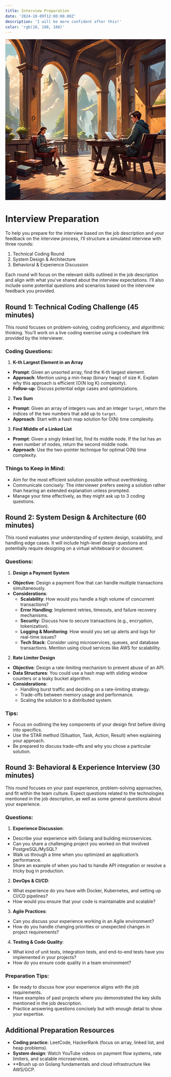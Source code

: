 ```yaml
---
title: Interview Preparation
date: '2024-18-09T12:00:00.00Z'
description: 'I will be more confident after this!'
color: 'rgb(10, 108, 188)'
---
```


![prepare.png](prepare.png)
# Interview Preparation
To help you prepare for the interview based on the job description and your feedback on the interview process, I’ll structure a simulated interview with three rounds:
1. Technical Coding Round
2. System Design & Architecture
3. Behavioral & Experience Discussion

Each round will focus on the relevant skills outlined in the job description and align with what you’ve shared about the interview expectations. I’ll also include some potential questions and scenarios based on the interview feedback you provided.

## Round 1: Technical Coding Challenge (45 minutes)

This round focuses on problem-solving, coding proficiency, and algorithmic thinking. You’ll work on a live coding exercise using a codeshare link provided by the interviewer.

### Coding Questions:
1. **K-th Largest Element in an Array**
  - **Prompt**: Given an unsorted array, find the K-th largest element.
  - **Approach**: Mention using a min-heap (binary heap) of size K. Explain why this approach is efficient (O(N log K) complexity).
  - **Follow-up**: Discuss potential edge cases and optimizations.

2. **Two Sum**
  - **Prompt**: Given an array of integers `nums` and an integer `target`, return the indices of the two numbers that add up to `target`.
  - **Approach**: Start with a hash map solution for O(N) time complexity.

3. **Find Middle of a Linked List**
  - **Prompt**: Given a singly linked list, find its middle node. If the list has an even number of nodes, return the second middle node.
  - **Approach**: Use the two-pointer technique for optimal O(N) time complexity.

### Things to Keep in Mind:
- Aim for the most efficient solution possible without overthinking.
- Communicate concisely: The interviewer prefers seeing a solution rather than hearing an extended explanation unless prompted.
- Manage your time effectively, as they might ask up to 3 coding questions.

## Round 2: System Design & Architecture (60 minutes)

This round evaluates your understanding of system design, scalability, and handling edge cases. It will include high-level design questions and potentially require designing on a virtual whiteboard or document.

### Questions:
1. **Design a Payment System**
  - **Objective**: Design a payment flow that can handle multiple transactions simultaneously.
  - **Considerations**:
    - **Scalability**: How would you handle a high volume of concurrent transactions?
    - **Error Handling**: Implement retries, timeouts, and failure recovery mechanisms.
    - **Security**: Discuss how to secure transactions (e.g., encryption, tokenization).
    - **Logging & Monitoring**: How would you set up alerts and logs for real-time issues?
    - **Tech Stack**: Consider using microservices, queues, and database transactions. Mention using cloud services like AWS for scalability.

2. **Rate Limiter Design**
  - **Objective**: Design a rate-limiting mechanism to prevent abuse of an API.
  - **Data Structures**: You could use a hash map with sliding window counters or a leaky bucket algorithm.
  - **Considerations**:
    - Handling burst traffic and deciding on a rate-limiting strategy.
    - Trade-offs between memory usage and performance.
    - Scaling the solution to a distributed system.

### Tips:
- Focus on outlining the key components of your design first before diving into specifics.
- Use the STAR method (Situation, Task, Action, Result) when explaining your approach.
- Be prepared to discuss trade-offs and why you chose a particular solution.

## Round 3: Behavioral & Experience Interview (30 minutes)

This round focuses on your past experience, problem-solving approaches, and fit within the team culture. Expect questions related to the technologies mentioned in the job description, as well as some general questions about your experience.

### Questions:
1. **Experience Discussion**:
  - Describe your experience with Golang and building microservices.
  - Can you share a challenging project you worked on that involved PostgreSQL/MySQL?
  - Walk us through a time when you optimized an application’s performance.
  - Share an example of when you had to handle API integration or resolve a tricky bug in production.

2. **DevOps & CI/CD**:
  - What experience do you have with Docker, Kubernetes, and setting up CI/CD pipelines?
  - How would you ensure that your code is maintainable and scalable?

3. **Agile Practices**:
  - Can you discuss your experience working in an Agile environment?
  - How do you handle changing priorities or unexpected changes in project requirements?

4. **Testing & Code Quality**:
  - What kind of unit tests, integration tests, and end-to-end tests have you implemented in your projects?
  - How do you ensure code quality in a team environment?

### Preparation Tips:
- Be ready to discuss how your experience aligns with the job requirements.
- Have examples of past projects where you demonstrated the key skills mentioned in the job description.
- Practice answering questions concisely but with enough detail to show your expertise.

## Additional Preparation Resources

- **Coding practice**: LeetCode, HackerRank (focus on array, linked list, and heap problems).
- **System design**: Watch YouTube videos on payment flow systems, rate limiters, and scalable microservices.
- **Brush up on Golang fundamentals and cloud infrastructure like AWS/GCP.